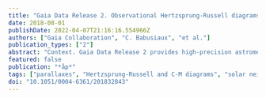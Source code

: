 ```yaml
---
title: "Gaia Data Release 2. Observational Hertzsprung-Russell diagrams"
date: 2018-08-01
publishDate: 2022-04-07T21:16:16.554966Z
authors: ["Gaia Collaboration", "C. Babusiaux", "et al."]
publication_types: ["2"]
abstract: "Context. Gaia Data Release 2 provides high-precision astrometry and three-band photometry for about 1.3 billion sources over the full sky. The precision, accuracy, and homogeneity of both astrometry and photometry are unprecedented.  Aims: We highlight the power of the Gaia DR2 in studying many fine structures of the Hertzsprung-Russell diagram (HRD). Gaia allows us to present many different HRDs, depending in particular on stellar population selections. We do not aim here for completeness in terms of types of stars or stellar evolutionary aspects. Instead, we have chosen several illustrative examples.  Methods: We describe some of the selections that can be made in Gaia DR2 to highlight the main structures of the Gaia HRDs. We select both field and cluster (open and globular) stars, compare the observations with previous classifications and with stellar evolutionary tracks, and we present variations of the Gaia HRD with age, metallicity, and kinematics. Late stages of stellar evolution such as hot subdwarfs, post-AGB stars, planetary nebulae, and white dwarfs are also analysed, as well as low-mass brown dwarf objects.  Results: The Gaia HRDs are unprecedented in both precision and coverage of the various Milky Way stellar populations and stellar evolutionary phases. Many fine structures of the HRDs are presented. The clear split of the white dwarf sequence into hydrogen and helium white dwarfs is presented for the first time in an HRD. The relation between kinematics and the HRD is nicely illustrated. Two different populations in a classical kinematic selection of the halo are unambiguously identified in the HRD. Membership and mean parameters for a selected list of open clusters are provided. They allow drawing very detailed cluster sequences, highlighting fine structures, and providing extremely precise empirical isochrones that will lead to more insight in stellar physics.  Conclusions: Gaia DR2 demonstrates the potential of combining precise astrometry and photometry for large samples for studies in stellar evolution and stellar population and opens an entire new area for HRD-based studies. The full Table A.1 is only available at the CDS via anonymous ftp to <A href=``http://cdsarc.u-strasb g.fr''>http://cdsarc.u-strasbg.fr</A> (<A href=``http://cdsarc.u-strasbg.fr''>http://130.79.128.5</A>) or via <A href=``http://cdsarc.u-strasbg.fr/viz- bin/qcat?J/A+A/616/A10''>http://cdsarc.u-strasbg.fr/viz- bin/qcat?J/A+A/616/A10</A>"
featured: false
publication: "*åp*"
tags: ["parallaxes", "Hertzsprung-Russell and C-M diagrams", "solar neighborhood", "stars: evolution", "Astrophysics - Solar and Stellar Astrophysics", "Astrophysics - Astrophysics of Galaxies"]
doi: "10.1051/0004-6361/201832843"
---
```

